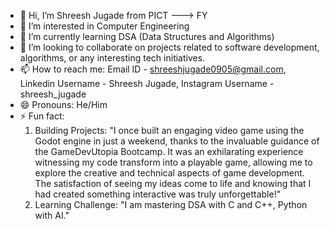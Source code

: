 - 👋 Hi, I’m Shreesh Jugade from PICT ---> FY
- 👀 I’m interested in Computer Engineering
- 🌱 I’m currently learning DSA (Data Structures and Algorithms)
- 💞️ I’m looking to collaborate on projects related to software development, algorithms, or any interesting tech initiatives.
- 📫 How to reach me: Email ID - shreeshjugade0905@gmail.com, Linkedin Username - Shreesh Jugade, Instagram Username - shreesh_jugade 
- 😄 Pronouns: He/Him
- ⚡ Fun fact:
  1) Building Projects: "I once built an engaging video game using the Godot engine in just a weekend, thanks to the invaluable guidance of the GameDevUtopia Bootcamp. It was an exhilarating experience witnessing my code transform into a playable game, allowing me to explore the creative and technical aspects of game development. The satisfaction of seeing my ideas come to life and knowing that I had created something interactive was truly unforgettable!"
  2) Learning Challenge: "I am mastering DSA with C and C++, Python with AI."
<!---
SHREESH-git/SHREESH-git is a ✨ special ✨ repository because its `README.md` (this file) appears on your GitHub profile.
You can click the Preview link to take a look at your changes.
--->
